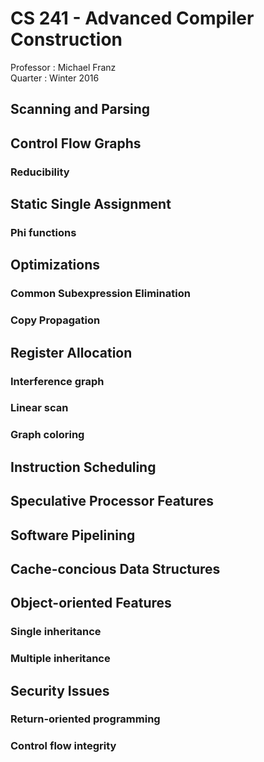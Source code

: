 # CS 241 - Advanced Compiler Construction
Professor : Michael Franz  
Quarter   : Winter 2016  

## Scanning and Parsing

## Control Flow Graphs
### Reducibility

## Static Single Assignment
### Phi functions

## Optimizations
### Common Subexpression Elimination
### Copy Propagation

## Register Allocation
### Interference graph
### Linear scan
### Graph coloring

## Instruction Scheduling

## Speculative Processor Features

## Software Pipelining

## Cache-concious Data Structures

## Object-oriented Features
### Single inheritance
### Multiple inheritance

## Security Issues
### Return-oriented programming
### Control flow integrity